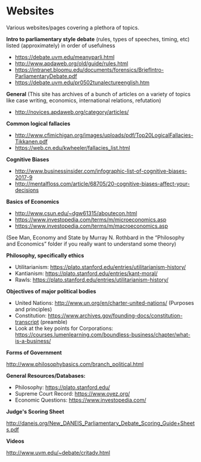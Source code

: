 # Websites

Various websites/pages covering a plethora of topics.

**Intro to parliamentary style debate** (rules, types of speeches, timing, etc) listed (approximately) in order of usefulness

* <https://debate.uvm.edu/meanyparli.html>
* <http://www.apdaweb.org/old/guide/rules.html>
* <https://intranet.bloomu.edu/documents/forensics/BriefIntro-ParliamentaryDebate.pdf>
* <https://debate.uvm.edu/pr0502tunalectureenglish.htm>

**General** (This site has archives of a bunch of articles on a variety of topics like case writing, economics, international relations, refutation)

* <http://novices.apdaweb.org/category/articles/>

**Common logical fallacies**

* <http://www.cfimichigan.org/images/uploads/pdf/Top20LogicalFallacies-Tikkanen.pdf>
* <https://web.cn.edu/kwheeler/fallacies_list.html>

**Cognitive Biases**

* <http://www.businessinsider.com/infographic-list-of-cognitive-biases-2017-9>
* <http://mentalfloss.com/article/68705/20-cognitive-biases-affect-your-decisions>

**Basics of Economics**

* <http://www.csun.edu/~dgw61315/aboutecon.html>
* <https://www.investopedia.com/terms/m/microeconomics.asp>
* <https://www.investopedia.com/terms/m/macroeconomics.asp>

(See Man, Economy and State by Murray N. Rothbard in the “Philosophy and Economics” folder if you really want to understand some theory)

**Philosophy, specifically ethics**

* Utilitarianism: <https://plato.stanford.edu/entries/utilitarianism-history/>
* Kantianism: <https://plato.stanford.edu/entries/kant-moral/>
* Rawls: <https://plato.stanford.edu/entries/utilitarianism-history/>

**Objectives of major political bodies**

* United Nations: <http://www.un.org/en/charter-united-nations/> (Purposes and principles)
* Constitution: <https://www.archives.gov/founding-docs/constitution-transcript> (preamble)
* Look at the key points for Corporations: <https://courses.lumenlearning.com/boundless-business/chapter/what-is-a-business/>

**Forms of Government**

<http://www.philosophybasics.com/branch_political.html>

**General Resources/Databases:**

* Philosophy: <https://plato.stanford.edu/>
* Supreme Court Record: <https://www.oyez.org/>
* Economic Questions: <https://www.investopedia.com/>

**Judge's Scoring Sheet**

<http://daneis.org/New_DANEIS_Parliamentary_Debate_Scoring_Guide+Sheets.pdf>

**Videos**

<http://www.uvm.edu/~debate/critadv.html>
